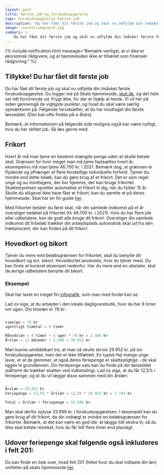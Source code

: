 ```yaml
---
layout: post
title: Første job og forskudsopgørelse
tags: Forskudsopgørelse Første-job
description: "Du har fået dit første job og skal nu udfylde din (måske) første forskudsopgørelse. Du logger ind på Skats hjemmeside, skat.dk, og det hele ser lidt forvirrende ud."
image: /assets/img/work.jpg
summary: |-
    Du har fået dit første job og skal nu udfylde din (måske) første forskudsopgørelse. Du logger ind på Skats hjemmeside, skat.dk, og det hele ser lidt forvirrende ud.
---
```


{% include notification.html message="Bemærk venligst, at vi ikke er økonomisk rådgivere, og at hjemmesiden ikke er tiltænkt som finansiel rådgivning." %}

## Tillykke! Du har fået dit første job

Du har fået dit første job og skal nu udfylde din (måske) første forskudsopgørelse. Du logger ind på Skats hjemmeside, [skat.dk](https://www.skat.dk/), og det hele ser lidt forvirrende ud. Frygt ikke, for der er hjælp at hente. Vi vil her på siden gennemgå de vigtigste punkter, og hvad du skal være særlig opmærksom på. Følgende forudsætter, at du har modtaget din første lønseddel. (Den kan ofte findes på e-Boks).

Bemærk, at informationen på følgende side muligvis også kan være nyttigt, hvis du har skfitet job. Så læs gerne med.

## Frikort
Hvert år må man tjene en bestemt mængde penge uden at skulle betale skat. Grænsen for hvor meget man må tjene fastsættes hvert år, eksempelvis må man tjene 46.700 kr. i 2021. Bemærk dog, at grænsen er flydende og afhænger af flere forskellige individuelle forhold. Tjener du mindre end dette beløb, kan du gøre brug af et frikort. Det er som regel unge og su-modtagere, der bor hjemme, der kan bruge frikortet. Skattestyrelsen opretter automatisk et frikort til dig, når du fylder 15 år. Skulle du alligevel ikke have fået et frikort, kan du oprette et på deres hjemmeside. Skat har en fin guide [her](https://skat.dk/skat.aspx?oid=3449).

Med frikortet betaler du først skat, når din samlede indkomst på et år overstiger beløbet på frikortet (fx 46.700 kr. i 2021). Hvis du har flere job eller udbetalere, kan de godt alle bruge dit frikort. Overstiger din samlede indkomst dit fribeløb trækker din arbejdsplads automatisk skat ud fra den trækprocent, der kan findes på dit frikort.

## Hovedkort og bikort
Tjener du mere end beløbsgrænsen for frikortet, skal du benytte dit hovedkort og evt. bikort. Hovedkortet anvendes, hvor du tjener mest. Du kan finde et konkret eksempel nedenfor. Har du mere end en ubetaler, skal de øvrige udbetalere benytte dit bikort.

### Eksempel
Skat har lavet en meget fin [infografik](https://skat.dk/skat.aspx?oId=2247419), som man med fordel kan se.

Lad os sige, at du arbejder i den lokale dagligvarebutik, hvor du har 8 timer om ugen. Din timeløn er 78 kr:

```python

timeløn = 78 kr
ugentligt timetal = 8 timer

Månedsløn = 8 timer * 4 uger * 78 kr = 2.496 kr
Årsløn = 12 måneder * 2.496 = 29.952 kr

```

Man kunne umiddelbart tro, at man så skulle skrive 29.952 kr. på sin forskudsopgørelse, men det er ikke tilfældet. En typisk fejl mange unge laver, er at de glemmer, at også deres feriepenge er skattepligtige - de skal ligges til grundlønnen. Din feriepenge sats kan du finde på din lønseddel (såfremt de trækker skatten ved indbetaling). Lad os sige, at du får 12,5% i feriepenge, og at du vil lægge disse sammen med din årsløn:

```python

Årsløn = 29.952 kr
Feriepenge = 12,5% * årsløn = 12,5% * 29.952 kr = 3.744 kr.

Total = årsløn + feriepenge = 33.696 kr.

```

Man skal derfor oplyse 33.696 kr. i forskudsopgørelsen. I eksemplet kan du gøre brug af dit frikort, da din indtægt er mindre en beløbsgrænsen for frikortet. Bemærk, at det kan være en god ide, at lægge lidt ekstra til, så du ikke skal betale restskat, hvis du får lidt flere timer end planlagt.

Udover feriepenge skal følgende også inkluderes i felt 201:
-

Du kan finde en liste over, hvad felt 201 (feltet hvor du skal indtaste din løn) omfatter på skats hjemmeside [her](https://www.skat.dk/SKAT.aspx?oID=1536745).
